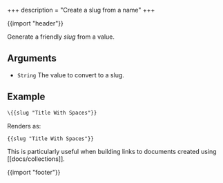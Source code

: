 +++
description = "Create a slug from a name"
+++

{{import "header"}}

Generate a friendly *slug* from a value.

## Arguments

* `String` The value to convert to a slug.

## Example

```handlebars
\{{slug "Title With Spaces"}}
```

Renders as:

```
{{slug "Title With Spaces"}}
```

This is particularly useful when building links to documents created using [[docs/collections]].

{{import "footer"}}
